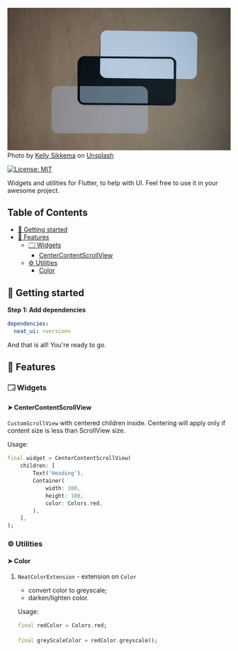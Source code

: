 ![Tux, the Linux mascot](/doc/impression.jpg "UI matters...")  
Photo by <a href="https://unsplash.com/@kellysikkema?utm_content=creditCopyText&utm_medium=referral&utm_source=unsplash">Kelly Sikkema</a> on <a href="https://unsplash.com/photos/a-couple-of-white-and-black-coasters-on-a-brown-surface-QO1-uXSrkAM?utm_content=creditCopyText&utm_medium=referral&utm_source=unsplash">Unsplash</a>

[![License: MIT](https://img.shields.io/badge/License-MIT-yellow.svg)](https://opensource.org/licenses/MIT)

Widgets and utilities for Flutter, to help with UI.
Feel free to use it in your awesome project.

## Table of Contents
- [🚀 Getting started](#🚀-getting-started)
- [🌟 Features](#🌟-features)
    - [🗔 Widgets](#🗔-widgets)
        - [CenterContentScrollView](#➤-centercontentscrollview)
    - [⚙️ Utilities](#⚙️-utilities)
        - [Color](#➤-color)

## 🚀 Getting started

**Step 1: Add dependencies**

```yaml
dependencies:
  neat_ui: <version>
```
And that is all! You're ready to go.

## 🌟 Features

### 🗔 Widgets

#### ➤ CenterContentScrollView
`CustomScrollView` with centered children inside. Centering will apply only if content size is less than ScrollView size.

Usage: 
```dart
final widget = CenterContentScrollView(
    children: [
        Text('Heading'),
        Container(
            width: 100,
            height: 100,
            color: Colors.red,
        ),
    ],
);
```


### ⚙️ Utilities

#### ➤ Color
1. `NeatColorExtension` - extension on `Color`
    - convert color to greyscale;
    - darken/lighten color.

    Usage: 
    ```dart
    final redColor = Colors.red;

    final greyScaleColor = redColor.greyscale();
    ```
